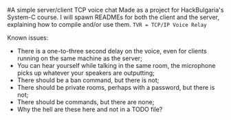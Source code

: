 #A simple server/client TCP voice chat 
Made as a project for HackBulgaria's System-C course. 
I will spawn READMEs for both the client and the server, explaining how to compile and/or use them. 
`TVR = TCP/IP Voice Relay`

Known issues:
* There is a one-to-three second delay on the voice, even for clients running on the same machine as the server;
* You can hear yourself while talking in the same room, the microphone picks up whatever your speakers are outputting;
* There should be a ban command, but there is not;
* There should be private rooms, perhaps with a password, but there is not;
* There should be commands, but there are none;
* Why the hell are these here and not in a TODO file?
